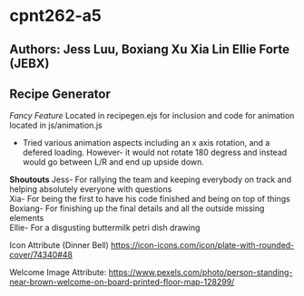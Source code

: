 # cpnt262-a5 

## Authors: Jess Luu, Boxiang Xu Xia Lin Ellie Forte (JEBX)
## Recipe Generator

*Fancy Feature* 
Located in recipegen.ejs for inclusion and code for animation located in js/animation.js 
- Tried various animation aspects including an x axis rotation, and a defered loading. However- it would not rotate 180 degress and instead would go between L/R and end up upside down.


**Shoutouts** 
Jess- For rallying the team and keeping everybody on track and helping absolutely everyone with questions <br>
Xia- For being the first to have his code finished and being on top of things <br>
Boxiang- For finishing up the final details and all the outside missing elements <br>
Ellie- For a disgusting buttermilk petri dish drawing 


Icon Attribute (Dinner Bell)
https://icon-icons.com/icon/plate-with-rounded-cover/74340#48

Welcome Image Attribute:
https://www.pexels.com/photo/person-standing-near-brown-welcome-on-board-printed-floor-map-128299/
